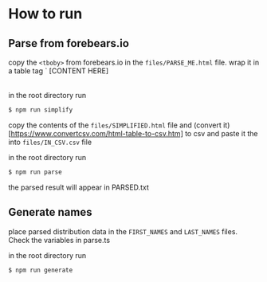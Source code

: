 # How to run

## Parse from forebears.io

copy the `<tboby>` from forebears.io in the `files/PARSE_ME.html` file.
wrap it in a table tag `<table> [CONTENT HERE] </table>

in the root directory run
```sh
$ npm run simplify
```

copy the contents of the `files/SIMPLIFIED.html` file and (convert it)[https://www.convertcsv.com/html-table-to-csv.htm] to csv
and paste it the into `files/IN_CSV.csv` file

in the root directory run
```sh
$ npm run parse
```

the parsed result will appear in PARSED.txt

## Generate names
place parsed distribution data in the `FIRST_NAMES` and `LAST_NAMES` files.
Check the variables in parse.ts

in the root directory run
```sh
$ npm run generate
```